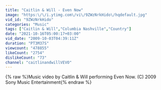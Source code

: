 ```yaml
---
title: "Caitlin & Will - Even Now"
image: "https:\/\/i.ytimg.com\/vi\/9ZWzNrkHido\/hqdefault.jpg"
vid_id: "9ZWzNrkHido"
categories: "Music"
tags: ["Caitlin & Will","Columbia Nashville","Country"]
date: "2021-10-16T05:00:17+03:00"
vid_date: "2009-10-03T04:39:11Z"
duration: "PT3M37S"
viewcount: "478855"
likeCount: "2754"
dislikeCount: "73"
channel: "caitlinandwillVEVO"
---
```

{% raw %}Music video by Caitlin &amp; Will performing Even Now. (C) 2009 Sony Music Entertainment{% endraw %}
